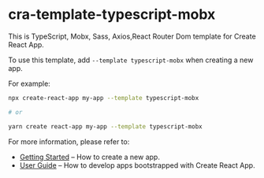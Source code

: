 # cra-template-typescript-mobx

This is TypeScript, Mobx, Sass, Axios,React Router Dom template for Create React App.

To use this template, add `--template typescript-mobx` when creating a new app.

For example:

```sh
npx create-react-app my-app --template typescript-mobx

# or

yarn create react-app my-app --template typescript-mobx
```

For more information, please refer to:

- [Getting Started](https://create-react-app.dev/docs/getting-started) – How to create a new app.
- [User Guide](https://create-react-app.dev) – How to develop apps bootstrapped with Create React App.
